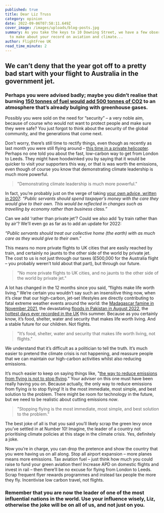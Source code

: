 ```yaml
---
published: true
title: Dear Liz Truss
category: opinion
date: 2022-09-06T07:58:11.649Z
cover_image: /images/uploads/blog-posts.jpg
summary: As you take the keys to 10 Downing Street, we have a few observations
  to make about your record on aviation and climate...
author: FlightFree UK
read_time_minute: 2
---
```

## We can’t deny that the year got off to a pretty bad start with your flight to Australia in the government jet.

### Perhaps you were advised badly; maybe you didn’t realise that burning [150 tonnes of fuel would add 500 tonnes of CO2](https://inews.co.uk/news/politics/liz-truss-australia-flew-private-jet-taxpayers-cost-1426754) to an atmosphere that’s already bulging with greenhouse gases. 

Possibly you were sold on the need for “security” – a very noble aim, because of course who would not want to protect people and make sure they were safe? You just forgot to think about the security of the global community, and the generations that come next. 

Don’t worry, there’s still time to rectify things, even though as recently as last month you were still flying around – [this time in a private helicopter](https://inews.co.uk/news/politics/liz-truss-charters-luxury-private-helicopter-to-campaign-tory-leadership-election-1777005). Perhaps no one told you about the fast, low-carbon way to get from London to Leeds. They might have hoodwinked you by saying that it would be quicker to visit your supporters this way, or that is was worth the emissions, even though of course you know that demonstrating climate leadership is much more powerful.

> "Demonstrating climate leadership is much more powerful."

In fact, you’re probably just on the verge of taking [your own advice, written in 2007](https://www.thelondoneconomic.com/news/reactions-as-quote-about-travel-comes-back-to-haunt-truss-309835/): *“Public servants should spend taxpayer’s money with the care they would give to their own. This would be reflected in changes such as travelling by economy rather than business class.”* 

Can we add ‘rather than private jet’? Could we also add ‘by train rather than by air’? We'll even go as far as to add an update for 2022: 

*“Public servants should treat our collective home (the earth) with as much care as they would give to their own.”* 

This means no more private flights to UK cities that are easily reached by train, and certainly no jaunts to the other side of the world by private jet. The cost to us is not just through our taxes (£500,000 for the Australia flight – you probably weren’t told about that part), but through our future. 

> "No more private flights to UK cities, and no jaunts to the other side of the world by private jet."

A lot has changed in the 12 months since you said, “flights make life worth living.” We’re certain you wouldn’t say such an insensitive thing now, when it’s clear that our high-carbon, jet-set lifestyles are directly contributing to fatal extreme weather events around the world: the [Madagascar famine in November 2021](https://www.theguardian.com/environment/2021/nov/06/madagascar-paying-price-for-cheap-european-flights-says-climate-minister), the devastating [floods in Pakistan in August 2022](https://www.bbc.com/news/world-asia-62728678), the [hottest days ever recorded in the UK](https://www.theguardian.com/uk-news/2022/jul/19/uk-weather-record-hottest-day-ever-heatwave) this summer. Because as you certainly know, it’s food, shelter, water and security that makes life worth living. And a stable future for our children. Not flights. 

> "It’s food, shelter, water and security that makes life worth living, not flights." 

We understand that it’s difficult as a politician to tell the truth. It’s much easier to pretend the climate crisis is not happening, and reassure people that we can maintain our high-carbon activities whilst also reducing emissions. 

It’s much easier to keep on saying things like, "[the way to reduce emissions from flying is not to stop flying](https://www.dailymail.co.uk/news/article-10152015/COP26-Liz-Truss-says-Brits-flying.html).” Your adviser on this one must have been really having you on. Because actually, the only way to reduce emissions from flying *is* to stop flying! It is the most immediate, most simple, and best solution to the problem. There might be room for technology in the future, but we need to be realistic about cutting emissions *now*.

> "Stopping flying is the most immediate, most simple, and best solution to the problem." 

The best joke of all is that you said you’ll likely scrap the green levy once you’ve settled in at Number 10! Imagine, the leader of a country not prioritising climate policies at this stage in the climate crisis. Yes, definitely a joke. 

Now you’re in charge, you can drop the pretence and show the country that you were having us on all along. Stop all airport expansion – more planes means more emissions. Tax aviation fuel – just think how much you could raise to fund your green aviation then! Increase APD on domestic flights and invest in rail – then there’ll be no excuse for flying from London to Leeds. Scrap frequent flyer rewards programmes and instead tax people the more they fly. Incentivise low carbon travel, not flights.

### Remember that you are now the leader of one of the most influential nations in the world. Use your influence wisely, Liz, otherwise the joke will be on all of us, and not just on you.